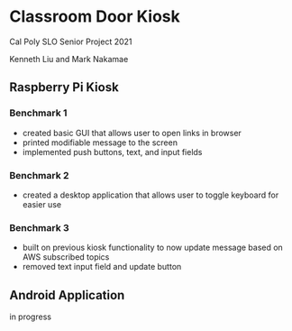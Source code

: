 # Classroom Door Kiosk

Cal Poly SLO Senior Project 2021

Kenneth Liu and Mark Nakamae 

## Raspberry Pi Kiosk
### Benchmark 1
- created basic GUI that allows user to open links in browser
- printed modifiable message to the screen
- implemented push buttons, text, and input fields

### Benchmark 2
- created a desktop application that allows user to toggle keyboard for easier use

### Benchmark 3
- built on previous kiosk functionality to now update message based on AWS subscribed topics
- removed text input field and update button

## Android Application
in progress
